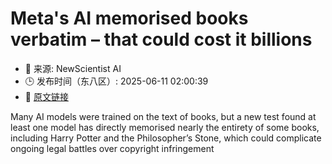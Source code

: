 # Meta's AI memorised books verbatim – that could cost it billions
- 📅 来源: NewScientist AI
- 🕒 发布时间（东八区）: 2025-06-11 02:00:39
- 🔗 [原文链接](https://www.newscientist.com/article/2483352-metas-ai-memorised-books-verbatim-that-could-cost-it-billions/?utm_campaign=RSS%7CNSNS&utm_source=NSNS&utm_medium=RSS&utm_content=artificial-intelligence)

Many AI models were trained on the text of books, but a new test found at least one model has directly memorised nearly the entirety of some books, including Harry Potter and the Philosopher’s Stone, which could complicate ongoing legal battles over copyright infringement